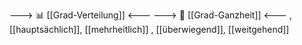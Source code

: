 ---> 📊 [[Grad-Verteilung]] <---
---> 🧩 [[Grad-Ganzheit]] <---
, [[hauptsächlich]], [[mehrheitlich]]
, [[überwiegend]], [[weitgehend]]